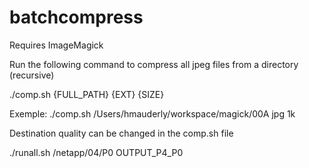 # batchcompress

Requires ImageMagick

Run the following command to compress all jpeg files from a directory (recursive)

./comp.sh {FULL_PATH} {EXT} {SIZE}

Exemple:
./comp.sh /Users/hmauderly/workspace/magick/00A jpg 1k

Destination quality can be changed in the comp.sh file


 ./runall.sh /netapp/04/P0 OUTPUT_P4_P0
